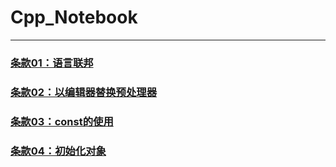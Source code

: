 # Cpp_Notebook
---
### [条款01：语言联邦](https://github.com/Paradixes/Cpp_Notebook/blob/master/%E6%9D%A1%E6%AC%BE01%EF%BC%9A%E8%AF%AD%E8%A8%80%E8%81%94%E9%82%A6.md)
### [条款02：以编辑器替换预处理器](https://github.com/Paradixes/Cpp_Notebook/blob/master/%E6%9D%A1%E6%AC%BE02%EF%BC%9A%E4%BB%A5%E7%BC%96%E8%BE%91%E5%99%A8%E6%9B%BF%E6%8D%A2%E9%A2%84%E5%A4%84%E7%90%86%E5%99%A8.md)
### [条款03：const的使用](https://github.com/Paradixes/Cpp_Notebook/blob/master/%E6%9D%A1%E6%AC%BE03%EF%BC%9Aconst%E7%9A%84%E4%BD%BF%E7%94%A8.md)

### [条款04：初始化对象](https://github.com/Paradixes/Cpp_Notebook/blob/master/条款04：初始化对象.md)